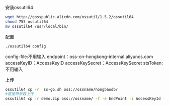 安装ossutil64
```bash
wget http://gosspublic.alicdn.com/ossutil/1.5.2/ossutil64
chmod 755 ossutil64
mv ossutil64 /usr/local/bin/
```

配置
```bash
./ossutil64 config
```
config-file:不用输入
endpoint：oss-cn-hongkong-internal.aliyuncs.com
accessKeyID：AccessKeyID 
accessKeySecret：AccessKeySecret
stsToken:不用输入

上传
```bash
ossutil64 cp -r  ss-go.sh oss://ossname/hongbaodb/
#直接带参数上传
ossutil64 cp -r demo.zip oss://ossname/ -f -e EndPoint -i AccessKeyId -k AccessKeySecret
```
